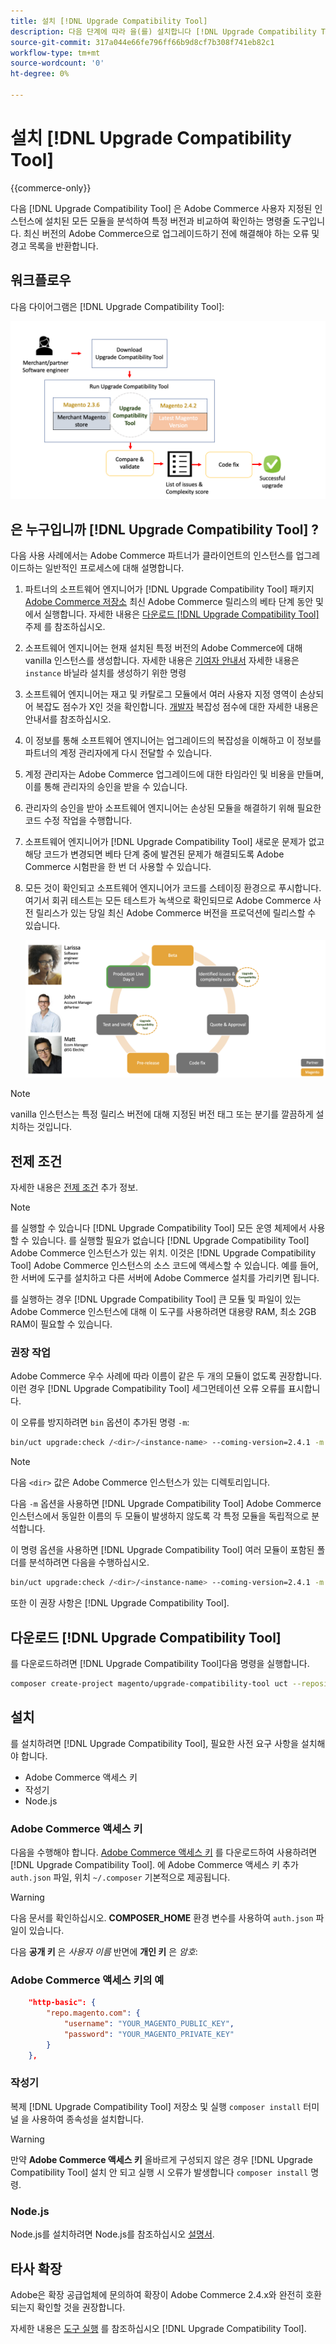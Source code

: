```yaml
---
title: 설치 [!DNL Upgrade Compatibility Tool]
description: 다음 단계에 따라 을(를) 설치합니다 [!DNL Upgrade Compatibility Tool] Adobe Commerce 프로젝트에 사용할 수 있습니다.
source-git-commit: 317a044e66fe796ff66b9d8cf7b308f741eb82c1
workflow-type: tm+mt
source-wordcount: '0'
ht-degree: 0%

---
```



# 설치 [!DNL Upgrade Compatibility Tool]

{{commerce-only}}

다음 [!DNL Upgrade Compatibility Tool] 은 Adobe Commerce 사용자 지정된 인스턴스에 설치된 모든 모듈을 분석하여 특정 버전과 비교하여 확인하는 명령줄 도구입니다. 최신 버전의 Adobe Commerce으로 업그레이드하기 전에 해결해야 하는 오류 및 경고 목록을 반환합니다.

## 워크플로우

다음 다이어그램은 [!DNL Upgrade Compatibility Tool]:

![[!DNL Upgrade Compatibility Tool] 다이어그램](../../assets/upgrade-guide/mvp-diagram-v3.png)

## 은 누구입니까 [!DNL Upgrade Compatibility Tool] ?

다음 사용 사례에서는 Adobe Commerce 파트너가 클라이언트의 인스턴스를 업그레이드하는 일반적인 프로세스에 대해 설명합니다.

1. 파트너의 소프트웨어 엔지니어가 [!DNL Upgrade Compatibility Tool] 패키지 [Adobe Commerce 저장소](https://repo.magento.com/) 최신 Adobe Commerce 릴리스의 베타 단계 동안 및에서 실행합니다. 자세한 내용은 [다운로드 [!DNL Upgrade Compatibility Tool]](../upgrade-compatibility-tool/install.md#download-the-upgrade-compatibility-tool) 주제 를 참조하십시오.
1. 소프트웨어 엔지니어는 현재 설치된 특정 버전의 Adobe Commerce에 대해 vanilla 인스턴스를 생성합니다. 자세한 내용은 [기여자 안내서](https://devdocs.magento.com/contributor-guide/contributing.html#vanilla-pr) 자세한 내용은 `instance` 바닐라 설치를 생성하기 위한 명령
1. 소프트웨어 엔지니어는 재고 및 카탈로그 모듈에서 여러 사용자 지정 영역이 손상되어 복잡도 점수가 X인 것을 확인합니다. [개발자](../upgrade-compatibility-tool/developer.md) 복잡성 점수에 대한 자세한 내용은 안내서를 참조하십시오.
1. 이 정보를 통해 소프트웨어 엔지니어는 업그레이드의 복잡성을 이해하고 이 정보를 파트너의 계정 관리자에게 다시 전달할 수 있습니다.
1. 계정 관리자는 Adobe Commerce 업그레이드에 대한 타임라인 및 비용을 만들며, 이를 통해 관리자의 승인을 받을 수 있습니다.
1. 관리자의 승인을 받아 소프트웨어 엔지니어는 손상된 모듈을 해결하기 위해 필요한 코드 수정 작업을 수행합니다.
1. 소프트웨어 엔지니어가 [!DNL Upgrade Compatibility Tool] 새로운 문제가 없고 해당 코드가 변경되면 베타 단계 중에 발견된 문제가 해결되도록 Adobe Commerce 시험판을 한 번 더 사용할 수 있습니다.
1. 모든 것이 확인되고 소프트웨어 엔지니어가 코드를 스테이징 환경으로 푸시합니다. 여기서 회귀 테스트는 모든 테스트가 녹색으로 확인되므로 Adobe Commerce 사전 릴리스가 있는 당일 최신 Adobe Commerce 버전을 프로덕션에 릴리스할 수 있습니다.

   ![[!DNL Upgrade Compatibility Tool] 대상자](../../assets/upgrade-guide/audience-uct-v3.png)

>[!NOTE]
>
>vanilla 인스턴스는 특정 릴리스 버전에 대해 지정된 버전 태그 또는 분기를 깔끔하게 설치하는 것입니다.

## 전제 조건

자세한 내용은 [전제 조건](../upgrade-compatibility-tool/prerequisites.md) 추가 정보.

>[!NOTE]
>
>를 실행할 수 있습니다 [!DNL Upgrade Compatibility Tool] 모든 운영 체제에서 사용할 수 있습니다. 를 실행할 필요가 없습니다 [!DNL Upgrade Compatibility Tool] Adobe Commerce 인스턴스가 있는 위치. 이것은 [!DNL Upgrade Compatibility Tool] Adobe Commerce 인스턴스의 소스 코드에 액세스할 수 있습니다. 예를 들어, 한 서버에 도구를 설치하고 다른 서버에 Adobe Commerce 설치를 가리키면 됩니다.

를 실행하는 경우 [!DNL Upgrade Compatibility Tool] 큰 모듈 및 파일이 있는 Adobe Commerce 인스턴스에 대해 이 도구를 사용하려면 대용량 RAM, 최소 2GB RAM이 필요할 수 있습니다.

### 권장 작업

Adobe Commerce 우수 사례에 따라 이름이 같은 두 개의 모듈이 없도록 권장합니다. 이런 경우 [!DNL Upgrade Compatibility Tool] 세그먼테이션 오류 오류를 표시합니다.

이 오류를 방지하려면 `bin` 옵션이 추가된 명령 `-m`:

```bash
bin/uct upgrade:check /<dir>/<instance-name> --coming-version=2.4.1 -m /vendor/<vendor-name>/<module-name>
```

>[!NOTE]
>
>다음 `<dir>` 값은 Adobe Commerce 인스턴스가 있는 디렉토리입니다.

다음 `-m` 옵션을 사용하면 [!DNL Upgrade Compatibility Tool] Adobe Commerce 인스턴스에서 동일한 이름의 두 모듈이 발생하지 않도록 각 특정 모듈을 독립적으로 분석합니다.

이 명령 옵션을 사용하면 [!DNL Upgrade Compatibility Tool] 여러 모듈이 포함된 폴더를 분석하려면 다음을 수행하십시오.

```bash
bin/uct upgrade:check /<dir>/<instance-name> --coming-version=2.4.1 -m /vendor/<vendor-name>/
```

또한 이 권장 사항은 [!DNL Upgrade Compatibility Tool].

## 다운로드 [!DNL Upgrade Compatibility Tool]

를 다운로드하려면 [!DNL Upgrade Compatibility Tool]다음 명령을 실행합니다.

```bash
composer create-project magento/upgrade-compatibility-tool uct --repository https://repo.magento.com
```

## 설치

를 설치하려면 [!DNL Upgrade Compatibility Tool], 필요한 사전 요구 사항을 설치해야 합니다.

* Adobe Commerce 액세스 키
* 작성기
* Node.js

### Adobe Commerce 액세스 키

다음을 수행해야 합니다. [Adobe Commerce 액세스 키](https://devdocs.magento.com/marketplace/sellers/profile-information.html#access-keys) 를 다운로드하여 사용하려면 [!DNL Upgrade Compatibility Tool]. 에 Adobe Commerce 액세스 키 추가 `auth.json` 파일, 위치 `~/.composer` 기본적으로 제공됩니다.

>[!WARNING]
>
>다음 문서를 확인하십시오. **COMPOSER_HOME** 환경 변수를 사용하여 `auth.json` 파일이 있습니다.

다음 **공개 키** 은 _사용자 이름_ 반면에 **개인 키** 은 _암호_:

### Adobe Commerce 액세스 키의 예

```json
    "http-basic": {
        "repo.magento.com": {
            "username": "YOUR_MAGENTO_PUBLIC_KEY",
            "password": "YOUR_MAGENTO_PRIVATE_KEY"
        }
    },
```

### 작성기

복제 [!DNL Upgrade Compatibility Tool] 저장소 및 실행 `composer install` 터미널 을 사용하여 종속성을 설치합니다.

>[!WARNING]
>
>만약 **Adobe Commerce 액세스 키** 올바르게 구성되지 않은 경우 [!DNL Upgrade Compatibility Tool] 설치 안 되고 실행 시 오류가 발생합니다 `composer install` 명령.

### Node.js

Node.js를 설치하려면 Node.js를 참조하십시오 [설명서](https://nodejs.dev/learn/how-to-install-nodejs).

## 타사 확장

Adobe은 확장 공급업체에 문의하여 확장이 Adobe Commerce 2.4.x와 완전히 호환되는지 확인할 것을 권장합니다.

자세한 내용은 [도구 실행](../upgrade-compatibility-tool/run.md) 를 참조하십시오 [!DNL Upgrade Compatibility Tool].
